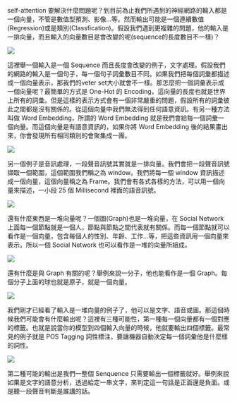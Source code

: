 
self-attention 要解決什麼問題呢？到目前為止我們所遇到的神經網路的輸入都是一個向量，不管是數值型預測、影像...等。然而輸出可能是一個連續數值(Regression)或是類別(Classfication)。假設我們遇到更複雜的問題，他的輸入是一排向量，而且輸入的向量數目是會改變的呢(sequence的長度數目不一樣)？

![](https://i.imgur.com/eiJmkK0.png)

這裡舉一個輸入是一個 Sequence 而且長度會改變的例子，文字處理。假設我們的網路的輸入是一個句子，每一個句子詞彙數目不同。如果我們把每個詞彙都描述成一個向量表示，那我們的veter set大小就會不一樣。那怎麼把一個詞彙表示成一個向量呢？最簡單的方式是 One-Hot 的 Encoding，這向量的長度也就是世界上所有的詞彙。但是這樣的表示方式會有一個非常嚴重的問題，假設所有的詞彙彼此之間都是沒有關係的。從這個向量中我們無法得到任何語意資訊。有另一種方法叫做 Word Embedding，所謂的 Word Embedding 就是我們會給每一個詞彙一個向量。而這個向量是有語意資訊的，如果你將 Word Embedding 後的結果畫出來，你會發現所有相同類別的會聚集成一團。 

![](https://i.imgur.com/I9TKig1.png)

另一個例子是音訊處理，一段聲音訊號其實就是一排向量。我們會把一段聲音訊號擷取一個範圍，這個範圍我們稱之為 window。我們將每一個 window 資訊描述成一個向量，這個向量稱之為 Frame。我們會有各式各樣的方法，可以用一個向量來描述，一小段 25 個 Millisecond 裡面的語音訊號。

![](https://i.imgur.com/LBBne3k.png)

還有什麼東西是一堆向量呢？一個圖(Graph)也是一堆向量，在 Social Network上面每一個節點就是一個人，節點與節點之間代表就有關係。而每一個節點就可以看作是一個向量，包含每個人的性別、年齡、工作...等，把這些資訊用一個向量來表示。所以一個 Social Network 也可以看作是一堆的向量所組成。

![](https://i.imgur.com/C82SFe5.png)

還有什麼是與 Graph 有關的呢？舉例來說一分子，他也能看作是一個 Graph。每個分子上面的球也就是原子，就是一個向量。

![](https://i.imgur.com/GgbGwJb.png)

我們剛才已經看了輸入是一堆向量的例子了，他可以是文字、語音或圖。那這個時候我們可能會有什麼輸出呢？這裡有三種可能性，第一種每一個向量都有一個對應的標籤。也就是說當你的模型到四個輸入向量的時候，他就要輸出四個標籤。最常見的例子就是 POS Tagging 詞性標注，要讓機器自動決定每一個詞彙他是什麼樣的詞性。

![](https://i.imgur.com/LDe7mjQ.png)

第二種可能的輸出是我們一整個 Senquence 只需要輸出一個標籤就好。舉例來說如果是文字的語意分析，透過給定一串文字，來判定這一句話是正面還是負面。或是聽一段聲音判斷是誰講的話。